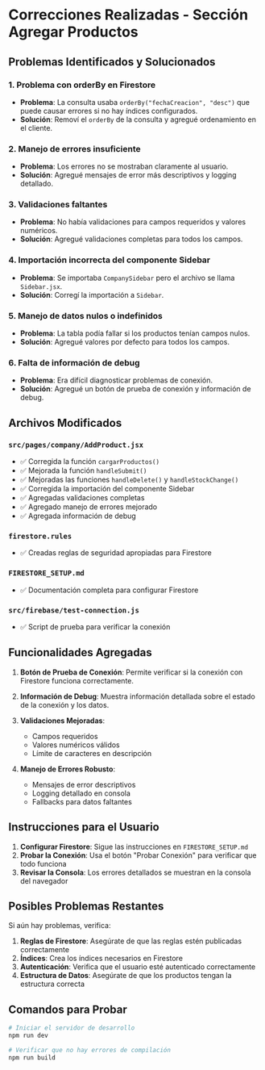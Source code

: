 # Correcciones Realizadas - Sección Agregar Productos

## Problemas Identificados y Solucionados

### 1. **Problema con orderBy en Firestore**

- **Problema**: La consulta usaba `orderBy("fechaCreacion", "desc")` que puede causar errores si no hay índices configurados.
- **Solución**: Removí el `orderBy` de la consulta y agregué ordenamiento en el cliente.

### 2. **Manejo de errores insuficiente**

- **Problema**: Los errores no se mostraban claramente al usuario.
- **Solución**: Agregué mensajes de error más descriptivos y logging detallado.

### 3. **Validaciones faltantes**

- **Problema**: No había validaciones para campos requeridos y valores numéricos.
- **Solución**: Agregué validaciones completas para todos los campos.

### 4. **Importación incorrecta del componente Sidebar**

- **Problema**: Se importaba `CompanySidebar` pero el archivo se llama `Sidebar.jsx`.
- **Solución**: Corregí la importación a `Sidebar`.

### 5. **Manejo de datos nulos o indefinidos**

- **Problema**: La tabla podía fallar si los productos tenían campos nulos.
- **Solución**: Agregué valores por defecto para todos los campos.

### 6. **Falta de información de debug**

- **Problema**: Era difícil diagnosticar problemas de conexión.
- **Solución**: Agregué un botón de prueba de conexión y información de debug.

## Archivos Modificados

### `src/pages/company/AddProduct.jsx`

- ✅ Corregida la función `cargarProductos()`
- ✅ Mejorada la función `handleSubmit()`
- ✅ Mejoradas las funciones `handleDelete()` y `handleStockChange()`
- ✅ Corregida la importación del componente Sidebar
- ✅ Agregadas validaciones completas
- ✅ Agregado manejo de errores mejorado
- ✅ Agregada información de debug

### `firestore.rules`

- ✅ Creadas reglas de seguridad apropiadas para Firestore

### `FIRESTORE_SETUP.md`

- ✅ Documentación completa para configurar Firestore

### `src/firebase/test-connection.js`

- ✅ Script de prueba para verificar la conexión

## Funcionalidades Agregadas

1. **Botón de Prueba de Conexión**: Permite verificar si la conexión con Firestore funciona correctamente.

2. **Información de Debug**: Muestra información detallada sobre el estado de la conexión y los datos.

3. **Validaciones Mejoradas**:

   - Campos requeridos
   - Valores numéricos válidos
   - Límite de caracteres en descripción

4. **Manejo de Errores Robusto**:
   - Mensajes de error descriptivos
   - Logging detallado en consola
   - Fallbacks para datos faltantes

## Instrucciones para el Usuario

1. **Configurar Firestore**: Sigue las instrucciones en `FIRESTORE_SETUP.md`
2. **Probar la Conexión**: Usa el botón "Probar Conexión" para verificar que todo funciona
3. **Revisar la Consola**: Los errores detallados se muestran en la consola del navegador

## Posibles Problemas Restantes

Si aún hay problemas, verifica:

1. **Reglas de Firestore**: Asegúrate de que las reglas estén publicadas correctamente
2. **Índices**: Crea los índices necesarios en Firestore
3. **Autenticación**: Verifica que el usuario esté autenticado correctamente
4. **Estructura de Datos**: Asegúrate de que los productos tengan la estructura correcta

## Comandos para Probar

```bash
# Iniciar el servidor de desarrollo
npm run dev

# Verificar que no hay errores de compilación
npm run build
```
